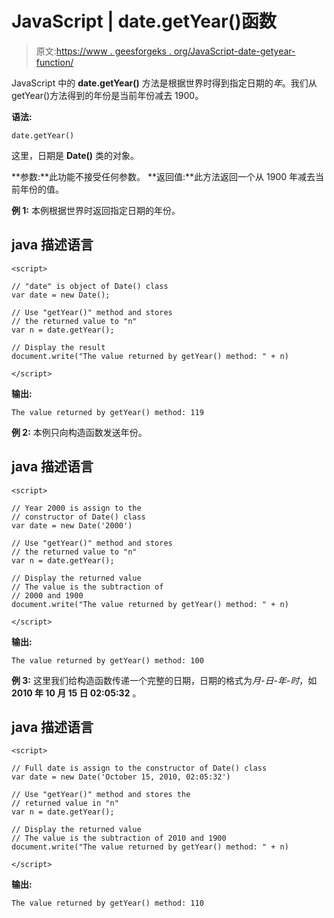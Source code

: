 # JavaScript | date.getYear()函数

> 原文:[https://www . geesforgeks . org/JavaScript-date-getyear-function/](https://www.geeksforgeeks.org/javascript-date-getyear-function/)

JavaScript 中的 **date.getYear()** 方法是根据世界时得到指定日期的*年*。我们从 getYear()方法得到的年份是当前年份减去 1900。

**语法:**

```
date.getYear()
```

这里，日期是 **Date()** 类的对象。

**参数:**此功能不接受任何参数。
**返回值:**此方法返回一个从 1900 年减去当前年份的值。

**例 1:** 本例根据世界时返回指定日期的年份。

## java 描述语言

```
<script>

// "date" is object of Date() class
var date = new Date();

// Use "getYear()" method and stores
// the returned value to "n"
var n = date.getYear();

// Display the result
document.write("The value returned by getYear() method: " + n)

</script>                   
```

**输出:**

```
The value returned by getYear() method: 119
```

**例 2:** 本例只向构造函数发送年份。

## java 描述语言

```
<script>

// Year 2000 is assign to the
// constructor of Date() class
var date = new Date('2000')

// Use "getYear()" method and stores
// the returned value to "n"
var n = date.getYear();

// Display the returned value
// The value is the subtraction of
// 2000 and 1900  
document.write("The value returned by getYear() method: " + n)

</script>
```

**输出:**

```
The value returned by getYear() method: 100
```

**例 3:** 这里我们给构造函数传递一个完整的日期，日期的格式为*月-日-年-时*，如**2010 年 10 月 15 日 02:05:32** 。

## java 描述语言

```
<script>

// Full date is assign to the constructor of Date() class
var date = new Date('October 15, 2010, 02:05:32')

// Use "getYear()" method and stores the
// returned value in "n"    
var n = date.getYear();

// Display the returned value
// The value is the subtraction of 2010 and 1900  
document.write("The value returned by getYear() method: " + n)

</script>
```

**输出:**

```
The value returned by getYear() method: 110
```